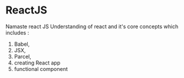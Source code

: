 # ReactJS

Namaste react JS
Understanding of react and it's core concepts which includes :
1. Babel, 
2. JSX, 
3. Parcel, 
4. creating React app
5. functional component
